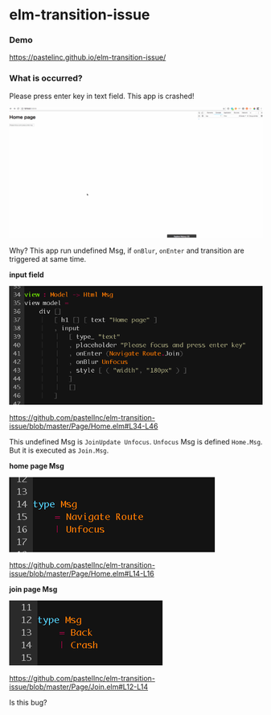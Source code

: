 # elm-transition-issue

### Demo

https://pastelinc.github.io/elm-transition-issue/

### What is occurred?

Please press enter key in text field.  This app is crashed!

![crash](image/crash.gif)

Why? This app run undefined Msg, if `onBlur`, `onEnter` and transition are triggered at same time.

**input field**

![input field](image/input_field.png)

https://github.com/pastelInc/elm-transition-issue/blob/master/Page/Home.elm#L34-L46

This undefined Msg is `JoinUpdate Unfocus`. `Unfocus` Msg is defined `Home.Msg`.
But it is executed as `Join.Msg`.

**home page Msg**

![home page Msg](image/home_msg.png)

https://github.com/pastelInc/elm-transition-issue/blob/master/Page/Home.elm#L14-L16

**join page Msg**

![join page Msg](image/join_msg.png)

https://github.com/pastelInc/elm-transition-issue/blob/master/Page/Join.elm#L12-L14

Is this bug?
